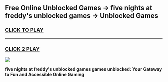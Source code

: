 
## Free Online Unblocked Games → five nights at freddy's unblocked games → Unblocked Games
<h3>
<a href="https://premium.freeplayer.one?title=five_nights_at_freddy's_unblocked_games&ref=21F">CLICK TO PLAY</a></h3>
<hr>

<h3>
<a href="https://premium.freeplayer.one?title=five_nights_at_freddy's_unblocked_games&ref=21F">CLICK 2 PLAY</a>
  
</h3>

<a href="https://premium.freeplayer.one?title=five_nights_at_freddy's_unblocked_games&ref=21F/"><img src="https://clearcache.store/games.png"></a>


**five nights at freddy's unblocked games games unblocked: Your Gateway to Fun and Accessible Online Gaming**
